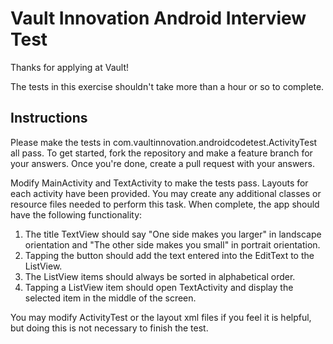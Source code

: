# Vault Innovation Android Interview Test

Thanks for applying at Vault!

The tests in this exercise shouldn't take more than a hour or so to complete.

## Instructions

Please make the tests in com.vaultinnovation.androidcodetest.ActivityTest all pass.
To get started, fork the repository and make a feature branch for your answers.
Once you're done, create a pull request with your answers.

Modify MainActivity and TextActivity to make the tests pass. Layouts for each activity have
been provided. You may create any additional classes or resource files needed to perform 
this task. When complete, the app should have the following functionality:

1. The title TextView should say "One side makes you larger" in landscape orientation
   and "The other side makes you small" in portrait orientation.
2. Tapping the button should add the text entered into the EditText to the ListView.
3. The ListView items should always be sorted in alphabetical order.
4. Tapping a ListView item should open TextActivity and display the selected item in the
   middle of the screen.

You may modify ActivityTest or the layout xml files if you feel it is helpful, but doing 
this is not necessary to finish the test.

